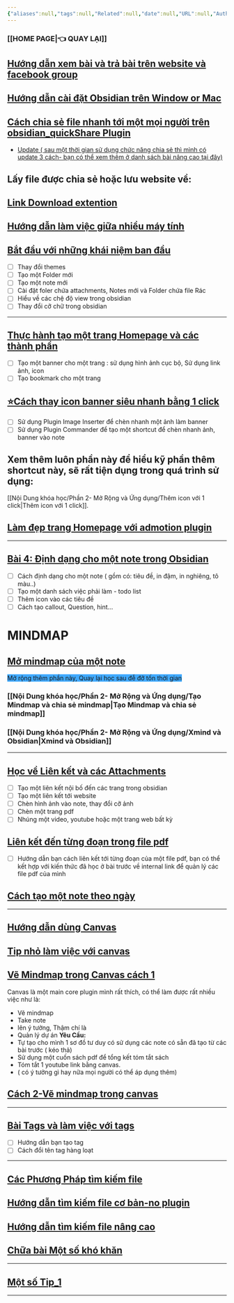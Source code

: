 ```yaml
---
{"aliases":null,"tags":null,"Related":null,"date":null,"URL":null,"Author":null,"dg-publish":true,"image":"https://images.unsplash.com/reserve/bOvf94dPRxWu0u3QsPjF_tree.jpg?crop=entropy&cs=tinysrgb&fit=max&fm=jpg&ixid=M3wzNjAwOTd8MHwxfHNlYXJjaHwxfHx0cmVlfGVufDB8MHx8fDE3MDUwMjU3MjR8MA&ixlib=rb-4.0.3&q=80&w=1080","permalink":"/noi-dung-khoa-hoc/phan-1-danh-sach-bai-hoc/1-danh-sach-bai-hoc-obsidian-co-ban/","dgPassFrontmatter":true,"noteIcon":"1"}
---
```




### [[HOME PAGE\|👈 QUAY LẠI]]

##  [Hướng dẫn xem bài và trả bài trên website và facebook group](https://www.youtube.com/watch?v=ULiLb4jYfgk)

## [Hướng dẫn cài đặt Obsidian trên Window or Mac](https://www.facebook.com/groups/219067851029823/posts/220012227602052/)

## [Cách chia sẻ file nhanh tới một mọi người trên obsidian_quickShare Plugin](https://www.youtube.com/watch?v=OG3ZutPNDb8&fbclid=IwAR2IDYg-EVx79Cc6QTPT0kgb3NQLztHdf_jVR6k_wXKvA6YmELjnnuLOIwk)

- [Update ( sau một thời gian sử dụng chức năng chia sẻ thì mình có update 3 cách- bạn có thể xem thêm ở danh sách bài nâng cao tại đây)](https://www.facebook.com/groups/219067851029823/posts/262472686689339)

## Lấy file được chia sẻ hoặc lưu website về:
## [Link Download extention](https://chrome.google.com/webstore/detail/markdownload-markdown-web/pcmpcfapbekmbjjkdalcgopdkipoggdi?fbclid=IwAR0NBRCwT2aJmHdVebu6AYvDEfLng_Scv3Fj3siKDdJwj9AvtM1IH6eKFn4)

## [Hướng dẫn làm việc giữa nhiều máy tính](https://www.facebook.com/groups/219067851029823/posts/220015034268438/)

## [Bắt đầu với những khái niệm ban đầu](https://www.facebook.com/groups/219067851029823/posts/221994450737163/)
- [ ] Thay đổi themes
- [ ] Tạo một Folder mới
- [ ] Tạo một note mới
- [ ] Cài đặt foler chứa attachments, Notes mới và Folder chứa file Rác
- [ ] Hiểu về các chệ độ view trong obsidian
- [ ] Thay đổi cỡ chữ trong obsidian
---
 
## [Thực hành tạo một trang Homepage và các thành phần](https://www.facebook.com/groups/219067851029823/posts/222127097390565/)
- [ ]  Tạo một banner cho một trang : sử dụng hình ảnh cục bộ, Sử dụng link ảnh, icon
- [ ] Tạo bookmark cho một trang

## [⭐Cách thay icon banner siêu nhanh bằng 1 click](https://www.facebook.com/groups/219067851029823/posts/237559419180666/)
- [ ]  Sử dụng Plugin Image Inserter để chèn nhanh một ảnh làm banner
- [ ] Sử dụng Plugin Commander để tạo một shortcut để chèn nhanh ảnh, banner vào note
 
 ## Xem thêm luôn phần này để hiểu kỹ phần thêm shortcut này, sẽ rất tiện dụng trong quá trình sử dụng:
 [[Nội Dung khóa học/Phần 2- Mở Rộng và Ứng dụng/Thêm icon với 1 click\|Thêm icon với 1 click]]. 
## [ Làm đẹp trang Homepage với admotion plugin](https://www.facebook.com/groups/219067851029823/posts/231277006475574/)
---
## [ Bài 4: Định dạng cho một note trong Obsidian](https://www.facebook.com/groups/219067851029823/search/?q=b%C3%A0i%205)
- [ ] Cách định dạng cho một note ( gồm có: tiêu đề, in đậm, in nghiêng, tô màu..)
- [ ]  Tạo một danh sách việc phải làm - todo list
- [ ] Thêm icon vào các tiêu đề
- [ ] Cách tạo callout, Question, hint...

# MINDMAP
## [Mở mindmap của một note ](https://www.facebook.com/groups/219067851029823/posts/250546011215340)

<span style="background:#40a9ff">Mở rộng thêm phần này, Quay lại học sau đễ đỡ tốn thời gian</span>
### [[Nội Dung khóa học/Phần 2- Mở Rộng và Ứng dụng/Tạo Mindmap và chia sẻ mindmap\|Tạo Mindmap và chia sẻ mindmap]]
### [[Nội Dung khóa học/Phần 2- Mở Rộng và Ứng dụng/Xmind và Obsidian\|Xmind và Obsidian]]

---
## [ Học về Liên kết và các Attachments](https://www.facebook.com/groups/219067851029823/posts/223963793873562)
- [ ]  Tạo một liên kết nội bố đến các trang trong obsidian
- [ ] Tạo một liên kết tới website
- [ ] Chèn hình ảnh vào note, thay đổi cỡ ảnh
- [ ] Chèn một trang pdf
- [ ] Nhúng một video, youtube hoặc một trang web bất kỳ

## [Liên kết đến từng đoạn trong file pdf ](https://www.facebook.com/groups/219067851029823/posts/251078861162055/)

- [ ]  Hướng dẫn bạn cách liên kết tới từng đoạn của một file pdf, bạn có thể kết hợp với kiến thức đã học ở bài trước về internal link để quản lý các file pdf của mình
## [ Cách tạo một note theo ngày](https://www.facebook.com/groups/219067851029823/posts/224577793812162/)
---

##  [Hướng dẫn dùng Canvas](https://www.facebook.com/groups/219067851029823/posts/227692430167365/)

## [Tip nhỏ làm việc với canvas](https://www.facebook.com/groups/219067851029823/posts/247748014828473/)

## [Vẽ Mindmap trong Canvas cách 1](https://www.facebook.com/groups/219067851029823/posts/235964019340206/)
Canvas là một main core plugin mình rất thích, có thể làm được rất nhiều việc như là:
- Vẽ mindmap
- Take note
- lên ý tưởng, Thậm chí là
- Quản lý dự án
**Yêu Cầu:**
- Tự tạo cho mình 1 sơ đồ tư duy có sử dụng các note có sẵn đã tạo từ các bài trước ( kéo thả)
- Sử dụng một cuốn sách pdf để tổng kết tóm tắt sách
- Tóm tắt 1 youtube link bằng canvas.
- ( có ý tưởng gì hay nữa mọi người có thể áp dụng thêm)
## [Cách 2-Vẽ mindmap trong canvas](https://www.facebook.com/groups/219067851029823/posts/247747488161859/)
---

## [Bài Tags và làm việc với tags](https://www.facebook.com/groups/219067851029823/posts/227941730142435/)
- [ ]  Hướng dẫn bạn tạo tag
- [ ] Cách đổi tên tag hàng loạt 

---

## [Các Phương Pháp tìm kiếm file](https://www.facebook.com/groups/219067851029823/posts/232932222976719/)

## [ Hướng dẫn tìm kiếm file cơ bản-no plugin](https://www.facebook.com/groups/219067851029823/posts/227826946820580)

## [Hướng dẫn tìm kiếm file nâng cao](https://www.facebook.com/groups/219067851029823/posts/227804093489532/)

## [Chữa bài  Một số khó khăn](https://www.facebook.com/groups/219067851029823/posts/231620186441256/)
---
## [Một số Tip_1](https://www.facebook.com/groups/219067851029823/posts/239179162352025/)
---
